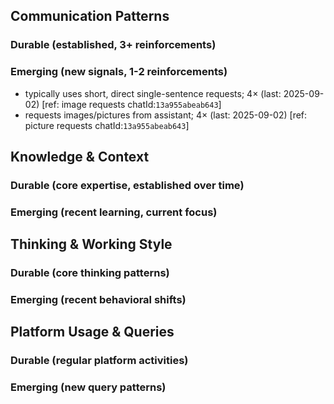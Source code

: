 ## Communication Patterns
### Durable (established, 3+ reinforcements)

### Emerging (new signals, 1-2 reinforcements)
- typically uses short, direct single-sentence requests; 4× (last: 2025-09-02) [ref: image requests chatId:`13a955abeab643`]
- requests images/pictures from assistant; 4× (last: 2025-09-02) [ref: picture requests chatId:`13a955abeab643`]

## Knowledge & Context
### Durable (core expertise, established over time)

### Emerging (recent learning, current focus)

## Thinking & Working Style
### Durable (core thinking patterns)

### Emerging (recent behavioral shifts)

## Platform Usage & Queries
### Durable (regular platform activities)

### Emerging (new query patterns)